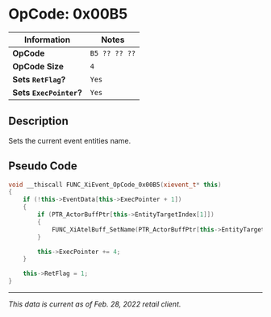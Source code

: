 # OpCode: 0x00B5

| Information               | Notes |
|---                        |---    |
| **OpCode**                | `B5 ?? ?? ??` |
| **OpCode Size**           | `4`   |
| **Sets `RetFlag`?**       | `Yes` |
| **Sets `ExecPointer`?**   | `Yes` |

## Description

Sets the current event entities name.

## Pseudo Code

```cpp
void __thiscall FUNC_XiEvent_OpCode_0x00B5(xievent_t* this)
{
    if (!this->EventData[this->ExecPointer + 1])
    {
        if (PTR_ActorBuffPtr[this->EntityTargetIndex[1]])
        {
            FUNC_XiAtelBuff_SetName(PTR_ActorBuffPtr[this->EntityTargetIndex[1]], FUNC_XiEvent_getworkstrofs_(this, 2));
        }

        this->ExecPointer += 4;
    }

    this->RetFlag = 1;
}
```

---

_This data is current as of Feb. 28, 2022 retail client._